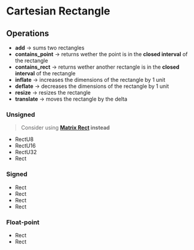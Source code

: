 # Cartesian Rectangle

## Operations

- **add** → sums two rectangles
- **contains_point** → returns wether the point is in the **closed interval** of the rectangle
- **contains_rect** → returns wether another rectangle is in the **closed interval** of the
  rectangle
- **inflate** → increases the dimensions of the rectangle by 1 unit
- **deflate** → decreases the dimensions of the rectangle by 1 unit
- **resize** → resizes the rectangle
- **translate** → moves the rectangle by the delta

### Unsigned

> Consider using **[Matrix Rect](../matrix/rect.md) instead**

- RectU8
- RectU16
- RectU32
- Rect

### Signed

- Rect
- Rect
- Rect
- Rect

### Float-point

- Rect
- Rect
